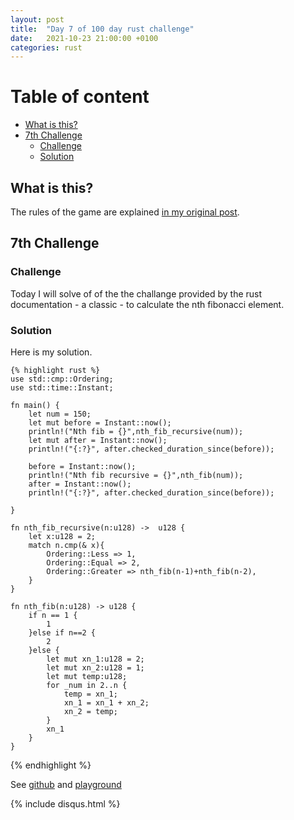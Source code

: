 ```yaml
---
layout: post
title:  "Day 7 of 100 day rust challenge"
date:   2021-10-23 21:00:00 +0100
categories: rust
---
```



#  Table of content
<!-- MarkdownTOC autolink="true" -->

- [What is this?](#what-is-this)
- [7th Challenge](#7th-challenge)
	- [Challenge](#challenge)
	- [Solution](#solution)

<!-- /MarkdownTOC -->

## What is this?

The rules of the game are explained [in my original post](https://maebli.github.io/rust/2021/10/18/100rust.html).

## 7th Challenge
### Challenge

Today I will solve of of the the challange provided by the rust documentation - a classic - to calculate the nth fibonacci element.


### Solution

Here is my solution.

	{% highlight rust %}
	use std::cmp::Ordering;
	use std::time::Instant;

	fn main() {
	    let num = 150;
	    let mut before = Instant::now();
	    println!("Nth fib = {}",nth_fib_recursive(num));
	    let mut after = Instant::now();
	    println!("{:?}", after.checked_duration_since(before));

	    before = Instant::now();
	    println!("Nth fib recursive = {}",nth_fib(num));
	    after = Instant::now();
	    println!("{:?}", after.checked_duration_since(before));

	}

	fn nth_fib_recursive(n:u128) ->  u128 {
	    let x:u128 = 2;
	    match n.cmp(& x){
	        Ordering::Less => 1,
	        Ordering::Equal => 2,
	        Ordering::Greater => nth_fib(n-1)+nth_fib(n-2),
	    }
	}

	fn nth_fib(n:u128) -> u128 {
	    if n == 1 {
	        1
	    }else if n==2 {
	        2
	    }else {
	        let mut xn_1:u128 = 2;
	        let mut xn_2:u128 = 1;
	        let mut temp:u128;
	        for _num in 2..n {
	            temp = xn_1;
	            xn_1 = xn_1 + xn_2;
	            xn_2 = temp;
	        }
	        xn_1
	    }
	}
{% endhighlight %}

See [github](https://github.com/maebli/100rustsnippets/tree/master/fibonacci) and [playground](https://play.rust-lang.org/?version=stable&edition=2018&gist=e851d7e7e21c1957293ff8b8339f1b77)

{% include disqus.html %}